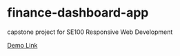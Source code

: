# finance-dashboard-app
 capstone project for SE100 Responsive Web Development

[Demo Link](https://freshwaterlemon.github.io/finance-dashboard-app/)
